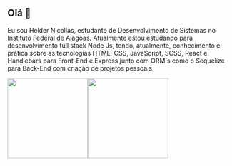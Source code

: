 ## Olá 👋

Eu sou Helder Nicollas, estudante de Desenvolvimento de Sistemas no Instituto Federal de Alagoas. Atualmente estou estudando para desenvolvimento full stack Node Js, tendo, atualmente, conhecimento e prática sobre as tecnologias HTML, CSS, JavaScript, SCSS, React e Handlebars para Front-End e Express junto com ORM's como o Sequelize para Back-End com criação de projetos pessoais.



<div style="display:flex;">
  <img height="180em" src="https://github-readme-stats.vercel.app/api?username=Helder-programer&show_icons=true&theme=dracula"/>
  <img height="180em" src="https://github-readme-stats.vercel.app/api/top-langs/?username=Helder-programer&layout=compact&theme=dracula"/>  
</div>
